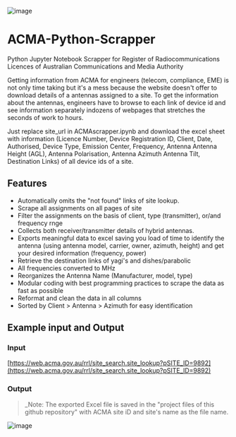 ![image](https://user-images.githubusercontent.com/45975234/234260084-7333e2c7-6c2b-43ac-ac40-80e463f91b61.png)

# ACMA-Python-Scrapper
Python Jupyter Notebook Scrapper for Register of Radiocommunications Licences of Australian Communications and Media Authority 

Getting information from ACMA for engineers (telecom, compliance, EME) is not only time taking but it's a mess because the website doesn't offer to download details of a antennas assigned to a site. To get the information about the antennas, engineers have  to browse to each link of device id and see information separately indozens of webpages that stretches the seconds of work to hours.

Just replace site_url in ACMAscrapper.ipynb and download the excel sheet with information (Licence Number,	Device Registration ID,	Client,	Date, Authorised,	Device Type,	Emission Center, Frequency,	Antenna	Antenna Height (AGL),	Antenna Polarisation,	Antenna Azimuth	Antenna Tilt, Destination Links) of all device ids of a site.

## Features
- Automatically omits the "not found" links of site lookup.
- Scrape all assignments on all pages of site
- Filter the assignments on the basis of client, type (transmitter), or/and frequency rnge
- Collects both receiver/transmitter details of hybrid antennas.
- Exports meaningful data to excel saving you load of time to identify the antenna (using antenna model, carrier, owner, azimuth, height) and get your desired information (frequency, power)
- Retrieve the destination links of yagi's and dishes/parabolic
- All frequencies converted to MHz
- Reorganizes the Antenna Name (Manufacturer, model, type)
- Modular coding with best programming practices to scrape the data as fast as possible
- Reformat and clean the data in all columns
- Sorted by Client > Antenna > Azimuth for easy identification


## Example input and Output

### Input

[https://web.acma.gov.au/rrl/site_search.site_lookup?pSITE_ID=9892](https://web.acma.gov.au/rrl/site_search.site_lookup?pSITE_ID=9892)


### Output
> _Note: The exported Excel file is saved in the "project files of this github repository" with ACMA site iD and site's name as the file name.

![image](https://user-images.githubusercontent.com/45975234/235347800-16935b6b-f214-4ab8-b091-aae59604ffd1.png)

